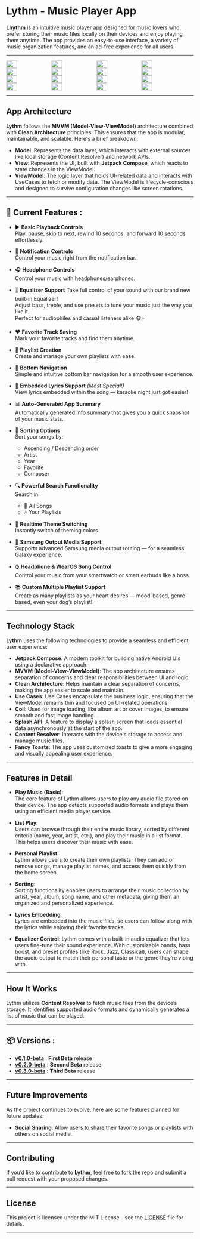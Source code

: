 # Lythm - Music Player App

**Lhythm** is an intuitive music player app designed for music lovers who prefer storing their music files locally on their devices and enjoy playing them anytime. The app provides an easy-to-use interface, a variety of music organization features, and an ad-free experience for all users.

---

<div style="display: flex; flex-wrap: wrap;">
  <img src="https://github.com/user-attachments/assets/52a162dd-5c08-41fa-8ece-4e20cc398548" width="24%" />
  <img src="https://github.com/user-attachments/assets/86fafd0f-ecb1-43c3-852b-90e97846819f" width="24%" />
  <img src="https://github.com/user-attachments/assets/9c770016-4db3-41aa-b435-43bfc0237f0a" width="24%" />
  <img src="https://github.com/user-attachments/assets/b13f1c27-35e2-42a2-9375-7548eee439cb" width="24%" />
  <img src="https://github.com/user-attachments/assets/335d65ea-dcec-4ff1-ade4-946a8539b71f" width="24%" />
  <img src="https://github.com/user-attachments/assets/6bd76060-541e-4924-94f8-5b8ee9d8e3ef" width="24%" />
  <img src="https://github.com/user-attachments/assets/e693d197-5b4c-40e1-b028-12ce26f6da2b" width="24%" />
  <img src="https://github.com/user-attachments/assets/576e6448-7aa1-4670-8fd5-fd56d26fbae9" width="24%" />
  <img src="https://github.com/user-attachments/assets/9e7a59c4-3d49-4c87-9c9f-a6fb9b96e26c"  width="24%" />
  <img src="https://github.com/user-attachments/assets/f8eb0ac0-9baa-41f8-b717-ad074fadf102"  width="24%" />
  <img src="https://github.com/user-attachments/assets/28fb80af-4aae-4571-915f-df3906f7e48a"  width="24%" />
  <img src="https://github.com/user-attachments/assets/acdb24dc-3812-4c69-857d-cb2874e5d604"  width="24%" />
 <img src="https://github.com/user-attachments/assets/99c3ec54-8b85-4449-9958-eea09817031e"  width="24%" />
  <img src="https://github.com/user-attachments/assets/4c1e8770-2a4e-4b8a-b1ba-ecff2f502025"  width="24%" />
 <img src="https://github.com/user-attachments/assets/8e8fe111-8f1f-483e-ae59-9336f495246c"  width="24%" />
 <img src="https://github.com/user-attachments/assets/0870e8b5-f09e-4e95-9e46-c2ad5b6a77cd"  width="24%" />
</div>

---

## App Architecture

**Lythm** follows the **MVVM (Model-View-ViewModel)** architecture combined with **Clean Architecture** principles. This ensures that the app is modular, maintainable, and scalable. Here's a brief breakdown:

- **Model**: Represents the data layer, which interacts with external sources like local storage (Content Resolver) and network APIs.
- **View**: Represents the UI, built with **Jetpack Compose**, which reacts to state changes in the ViewModel.
- **ViewModel**: The logic layer that holds UI-related data and interacts with UseCases to fetch or modify data. The ViewModel is lifecycle-conscious and designed to survive configuration changes like screen rotations.

---


## 🎵 Current  Features :

- ▶️ **Basic Playback Controls**  
  Play, pause, skip to next, rewind 10 seconds, and forward 10 seconds effortlessly.

- 🔔 **Notification Controls**  
  Control your music right from the notification bar.

- 🎧 **Headphone Controls**  
  Control your music with headphones/earphones.

- 🎚️ **Equalizer Support**
  Take full control of your sound with our brand new built-in Equalizer!  
  Adjust bass, treble, and use presets to tune your music just the way you like it.  
  Perfect for audiophiles and casual listeners alike 🎧🎶

- ❤️ **Favorite Track Saving**  
  Mark your favorite tracks and find them anytime.

- 📁 **Playlist Creation**  
  Create and manage your own playlists with ease.

- 🧭 **Bottom Navigation**  
  Simple and intuitive bottom bar navigation for a smooth user experience.

- 🎤 **Embedded Lyrics Support** *(Most Special!)*  
  View lyrics embedded within the song — karaoke night just got easier!

- 📊 **Auto-Generated App Summary**  
  Automatically generated info summary that gives you a quick snapshot of your music stats.

- 🧠 **Sorting Options**  
  Sort your songs by:
  - Ascending / Descending order  
  - Artist  
  - Year  
  - Favorite  
  - Composer

- 🔍 **Powerful Search Functionality**  
  Search in:
  - 🎼 All Songs  
  - 🎶 Your Playlists  

- 🎨 **Realtime Theme Switching**  
  Instantly switch of theming colors.

- 📡 **Samsung Output Media Support**  
  Supports advanced Samsung media output routing — for a seamless Galaxy experience.

- ⌚ **Headphone & WearOS Song Control**  
  Control your music from your smartwatch or smart earbuds like a boss.

- 📚 **Custom Multiple Playlist Support**  
  Create as many playlists as your heart desires — mood-based, genre-based, even your dog’s playlist!

---

## Technology Stack

**Lythm** uses the following technologies to provide a seamless and efficient user experience:

- **Jetpack Compose**: A modern toolkit for building native Android UIs using a declarative approach.
- **MVVM (Model-View-ViewModel)**: The app architecture ensures separation of concerns and clear responsibilities between UI and logic.
- **Clean Architecture**: Helps maintain a clear separation of concerns, making the app easier to scale and maintain.
- **Use Cases**: Use Cases encapsulate the business logic, ensuring that the ViewModel remains thin and focused on UI-related operations.
- **Coil**: Used for image loading, like album art or cover images, to ensure smooth and fast image handling.
- **Splash API**: A feature to display a splash screen that loads essential data asynchronously at the start of the app.
- **Content Resolver**: Interacts with the device's storage to access and manage music files.
- **Fancy Toasts**: The app uses customized toasts to give a more engaging and visually appealing user experience.

---

## Features in Detail

- **Play Music (Basic)**:  
  The core feature of Lythm allows users to play any audio file stored on their device. The app detects supported audio formats and plays them using an efficient media player service.

- **List Play**:  
  Users can browse through their entire music library, sorted by different criteria (name, year, artist, etc.), and play their music in a list format. This helps users discover their music with ease.

- **Personal Playlist**:  
  Lythm allows users to create their own playlists. They can add or remove songs, manage playlist names, and access them quickly from the home screen.

- **Sorting**:  
  Sorting functionality enables users to arrange their music collection by artist, year, album, song name, and other metadata, giving them an organized and personalized experience.

- **Lyrics Embedding**:  
  Lyrics are embedded into the music files, so users can follow along with the lyrics while enjoying their favorite tracks.

- **Equalizer Control**:
  Lythm comes with a built-in audio equalizer that lets users fine-tune their sound experience. With customizable bands, bass boost, and preset profiles (like Rock, Jazz, Classical), users can shape the audio 
  output to match their personal taste or the genre they’re vibing with.

 

---

## How It Works

Lythm utilizes **Content Resolver** to fetch music files from the device’s storage. It identifies supported audio formats and dynamically generates a list of music that can be played.


---
## 📦 Versions :

- [**v0.1.0-beta**](https://github.com/Codexyze/Lhythm/releases/tag/v0.1.0-beta) : **First Beta** release
- [**v0.2.0-beta**](https://github.com/Codexyze/Lhythm/releases/tag/v0.2.0-beta) : **Second Beta** release
- [**v0.3.0-beta**](https://github.com/Codexyze/Lhythm/releases/tag/v0.3.0-beta) : **Third Beta** release

---
## Future Improvements

As the project continues to evolve, here are some features planned for future updates:

- **Social Sharing**: Allow users to share their favorite songs or playlists with others on social media.

---

## Contributing

If you’d like to contribute to **Lythm**, feel free to fork the repo and submit a pull request with your proposed changes.

---

## License

This project is licensed under the MIT License - see the [LICENSE](LICENSE) file for details.

---
